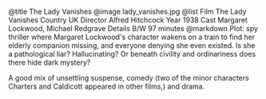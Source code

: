 @title		The Lady Vanishes
@image		lady_vanishes.jpg
@list
Film		The Lady Vanishes
Country		UK
Director		Alfred Hitchcock
Year		1938
Cast		Margaret Lockwood, Michael Redgrave
Details		B/W 97 minutes
@markdown
Plot: spy thriller where Margaret Lockwood's
character wakens on a train to find her
elderly companion missing, and everyone denying
she even existed.  Is she a pathological liar?
Hallucinating?  Or beneath civility and ordinariness
does there hide dark mystery?

A good mix of unsettling suspense, comedy (two of the
minor characters Charters and Caldicott appeared in
other films,) and drama.
